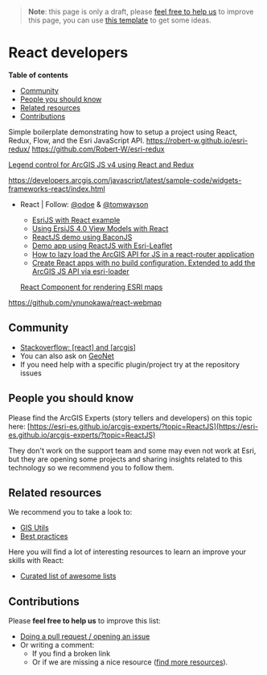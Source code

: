 > **Note**: this page is only a draft, please [feel free to help us](#contributions) to improve this page, you can use [this template](https://github.com/esri-es/awesome-arcgis/blob/master/RESOURCE_PAGE_TEMPLATE.md) to get some ideas.

# React developers
<!-- START doctoc generated TOC please keep comment here to allow auto update -->
<!-- DON'T EDIT THIS SECTION, INSTEAD RE-RUN doctoc TO UPDATE -->
**Table of contents**

- [Community](#community)
- [People you should know](#people-you-should-know)
- [Related resources](#related-resources)
- [Contributions](#contributions)

<!-- END doctoc generated TOC please keep comment here to allow auto update -->

Simple boilerplate demonstrating how to setup a project using React, Redux, Flow, and the Esri JavaScript API. https://robert-w.github.io/esri-redux/
https://github.com/Robert-W/esri-redux

[Legend control for ArcGIS JS v4 using React and Redux](https://github.com/davetimmins/arcgis-react-redux-legend)

https://developers.arcgis.com/javascript/latest/sample-code/widgets-frameworks-react/index.html

* React | Follow: [@odoe](https://github.com/odoe) & [@tomwayson](https://github.com/tomwayson)
  * [EsriJS with React example](https://github.com/odoe/esrijs-react)
  * [Using ErsiJS 4.0 View Models with React](https://github.com/odoe/esrijs4-vm-react)
  * [ReactJS demo using BaconJS](https://github.com/odoe/reactflux)
  * [Demo app using ReactJS with Esri-Leaflet](https://github.com/odoe/reactmap)
  * [How to lazy load the ArcGIS API for JS in a react-router application](https://github.com/tomwayson/esri-react-router-example)
  * [Create React apps with no build configuration. Extended to add the ArcGIS JS API via esri-loader](https://github.com/davetimmins/create-react-app-esri-loader/)

  [React Component for rendering ESRI maps](https://github.com/socialradar/react-esri-map)


https://github.com/ynunokawa/react-webmap

## Community
* [Stackoverflow: [react] and [arcgis]](http://stackoverflow.com/search?q=%5Breact%5D+and+%5Barcgis%5D)
* You can also ask on [GeoNet](https://geonet.esri.com)
* If you need help with a specific plugin/project try at the repository issues

## People you should know
Please find the ArcGIS Experts (story tellers and developers) on this topic here: [https://esri-es.github.io/arcgis-experts/?topic=ReactJS](https://esri-es.github.io/arcgis-experts/?topic=ReactJS)

They don't work on the support team and some may even not work at Esri,
but they are opening some projects and sharing insights related to this
technology so we recommend you to follow them.

## Related resources
We recommend you to take a look to:
* [GIS Utils](../../../gis/utils/README.md)
* [Best practices](../../best-practices/README.md)

Here you will find a lot of interesting resources to learn an improve your skills
with React:
* [Curated list of awesome lists](https://github.com/sindresorhus/awesome)

## Contributions
Please **feel free to help us** to improve this list:

* [Doing a pull request / opening an issue](https://github.com/hhkaos/awesome-arcgis#contributions)
* Or writing a comment:
  * If you find a broken link
  * Or if we are missing a nice resource ([find more resources](https://esri-es.github.io/arcgis-search/?search=react&utm_campaign=awesome-list&utm_source=awesome-list&utm_medium=page)).
